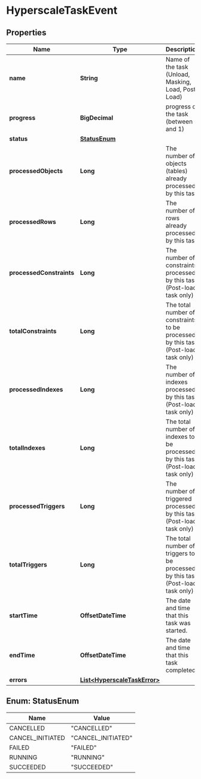 

# HyperscaleTaskEvent


## Properties

| Name | Type | Description | Notes |
|------------ | ------------- | ------------- | -------------|
|**name** | **String** | Name of the task (Unload, Masking, Load, Post-Load) |  [optional] |
|**progress** | **BigDecimal** | progress of the task (between 0 and 1) |  [optional] |
|**status** | [**StatusEnum**](#StatusEnum) |  |  [optional] |
|**processedObjects** | **Long** | The number of objects (tables) already processed by this task. |  [optional] |
|**processedRows** | **Long** | The number of rows already processed by this task. |  [optional] |
|**processedConstraints** | **Long** | The number of constraints processed by this task (Post-load task only) |  [optional] |
|**totalConstraints** | **Long** | The total number of constraints to be processed by this task (Post-load task only) |  [optional] |
|**processedIndexes** | **Long** | The number of indexes processed by this task (Post-load task only) |  [optional] |
|**totalIndexes** | **Long** | The total number of indexes to be processed by this task (Post-load task only) |  [optional] |
|**processedTriggers** | **Long** | The number of triggered processed by this task (Post-load task only) |  [optional] |
|**totalTriggers** | **Long** | The total number of triggers to be processed by this task (Post-load task only) |  [optional] |
|**startTime** | **OffsetDateTime** | The date and time that this task was started. |  [optional] |
|**endTime** | **OffsetDateTime** | The date and time that this task completed. |  [optional] |
|**errors** | [**List&lt;HyperscaleTaskError&gt;**](HyperscaleTaskError.md) |  |  [optional] |



## Enum: StatusEnum

| Name | Value |
|---- | -----|
| CANCELLED | &quot;CANCELLED&quot; |
| CANCEL_INITIATED | &quot;CANCEL_INITIATED&quot; |
| FAILED | &quot;FAILED&quot; |
| RUNNING | &quot;RUNNING&quot; |
| SUCCEEDED | &quot;SUCCEEDED&quot; |



